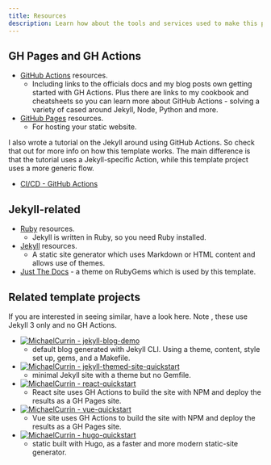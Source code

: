 ```yaml
---
title: Resources
description: Learn how about the tools and services used to make this project.
---
```


## GH Pages and GH Actions

- [GitHub Actions](https://michaelcurrin.github.io/dev-resources/resources/ci-cd/github-actions/) resources.
    - Including links to the officials docs and my blog posts own getting started with GH Actions. Plus there are links to my cookbook and cheatsheets so you can learn more about GitHub Actions - solving a variety of cased around Jekyll, Node, Python and more.
- [GitHub Pages](https://michaelcurrin.github.io/dev-resources/resources/web/github-pages.html) resources.
    - For hosting your static website.

I also wrote a tutorial on the Jekyll around using GitHub Actions. So check that out for more info on how this template works. The main difference is that the tutorial uses a Jekyll-specific Action, while this template project uses a more generic flow.

- [CI/CD - GitHub Actions](https://jekyllrb.com/docs/continuous-integration/github-actions/)


## Jekyll-related

- [Ruby](https://michaelcurrin.github.io/dev-resources/resources/ruby/) resources.
    - Jekyll is written in Ruby, so you need Ruby installed.
- [Jekyll](https://michaelcurrin.github.io/dev-resources/resources/jekyll/) resources.
    - A static site generator which uses Markdown or HTML content and allows use of themes.
- [Just The Docs](https://rubygems.org/gems/just-the-docs) - a theme on RubyGems which is used by this template.


## Related template projects

If you are interested in seeing similar, have a look here. Note , these use Jekyll 3 only and no GH Actions.

- [![MichaelCurrin - jekyll-blog-demo](https://img.shields.io/static/v1?label=MichaelCurrin&message=jekyll-blog-demo&color=7253ed&logo=github)](https://github.com/MichaelCurrin/jekyll-blog-demo)
    - default blog generated with Jekyll CLI. Using a theme, content, style set up, gems, and a Makefile.
- [![MichaelCurrin - jekyll-themed-site-quickstart](https://img.shields.io/static/v1?label=MichaelCurrin&message=jekyll-blog-demo&color=7253ed&logo=github)](https://github.com/MichaelCurrin/jekyll-blog-demo)
    - minimal Jekyll site with a theme but no Gemfile.
- [![MichaelCurrin - react-quickstart](https://img.shields.io/static/v1?label=MichaelCurrin&message=react-quickstart&color=7253ed&logo=github)](https://github.com/MichaelCurrin/react-quickstart "Go to GitHub repo")
    - React site uses GH Actions to build the site with NPM and deploy the results as a GH Pages site.
- [![MichaelCurrin - vue-quickstart](https://img.shields.io/static/v1?label=MichaelCurrin&message=vue-quickstart&color=7253ed&logo=github)](https://github.com/MichaelCurrin/vue-quickstart "Go to GitHub repo")
    - Vue site uses GH Actions to build the site with NPM and deploy the results as a GH Pages site.
- [![MichaelCurrin - hugo-quickstart](https://img.shields.io/static/v1?label=MichaelCurrin&message=hugo-quickstart&color=7253ed&logo=github)](https://github.com/MichaelCurrin/hugo-quickstart "Go to GitHub repo")
    - static built with Hugo, as a faster and more modern static-site generator.
